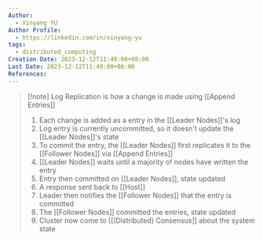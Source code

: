 ```yaml
---
Author:
  - Xinyang YU
Author Profile:
  - https://linkedin.com/in/xinyang-yu
tags:
  - distributed_computing
Creation Date: 2023-12-12T11:49:00+08:00
Last Date: 2023-12-12T11:49:00+08:00
References:
---
```

>[!note] Log Replication is how a change is made using [[Append Entries]]
>1. Each change is added as a entry in the [[Leader Nodes]]'s log
>2. Log entry is currently uncommitted, so it doesn't update the [[Leader Nodes]]'s state
>3. To commit the entry, the [[Leader Nodes]] first replicates it to the [[Follower Nodes]] via [[Append Entries]]
>4. [[Leader Nodes]] waits until a majority of nodes have written the entry
>6. Entry then committed on [[Leader Nodes]], state updated
>7. A response sent back to [[Host]]
>8. Leader then notifies the [[Follower Nodes]] that the entry is committed
>9. The [[Follower Nodes]] committed the entries, state updated
>10. Cluster now come to [[(Distributed) Consensus]] about the system state